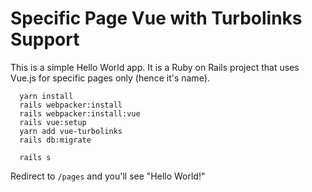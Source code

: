 # Specific Page Vue with Turbolinks Support

This is a simple Hello World app. It is a Ruby on Rails project that uses Vue.js for specific pages only (hence it's name).

```
  yarn install
  rails webpacker:install
  rails webpacker:install:vue
  rails vue:setup
  yarn add vue-turbolinks
  rails db:migrate
  
  rails s
```

Redirect to `/pages` and you'll see "Hello World!"
